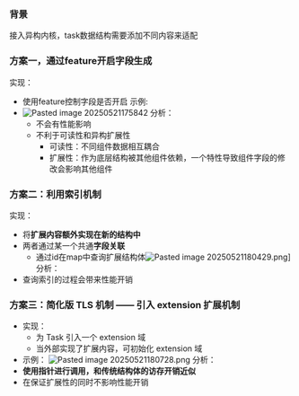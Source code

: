 
### 背景
接入异构内核，task数据结构需要添加不同内容来适配
### 方案一，通过feature开启字段生成
实现：
- 使用feature控制字段是否开启
	示例:
- ![Pasted image 20250521175842](Pasted%20image%2020250521175842.png)
	分析：
	- 不会有性能影响
	- 不利于可读性和异构扩展性
		- 可读性：不同组件数据相互耦合
		- 扩展性：作为底层结构被其他组件依赖，一个特性导致组件字段的修改会影响其他组件
### 方案二：**利用索引机制**
实现：
- 将**扩展内容额外实现在新的结构中**
- 两者通过某一个共通**字段关联**
	- 通过id在map中查询扩展结构体![Pasted image 20250521180429.png](Pasted%20image%2020250521180429.png)]
	分析：
- 查询索引的过程会带来性能开销

### 方案三：简化版 TLS 机制 —— 引入 extension 扩展机制
- 实现：
	- 为 Task 引入一个 extension 域
	- 当外部实现了扩展内容，可初始化 extension 域
- 示例：
 ![Pasted image 20250521180728.png](Pasted%20image%2020250521180728.png)
  分析：
- **使用指针进行调用，和传统结构体的访存开销近似**
- 在保证扩展性的同时不影响性能开销
